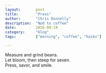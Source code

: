 ```yaml
---
layout:       post
title:        "Press"
author:       "Chris Donnelly"
description:  "Nod to coffee"
date:         2016-09-19
category:     "blog"
tags:         ["morning", "coffee", "haiku"]

---
```


Measure and grind beans.<br>
Let bloom, then steep for seven.<br>
Press, savor, and smile.
